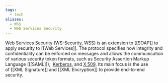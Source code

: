 ```yaml
---
tags:
  - tech
aliases:
  - WSS
  - Web Services Security
---
```

Web Services Security (WS-Security, WSS) is an extension to [[SOAP]] to apply security to [[Web Services]]. 
The protocol specifies how integrity and confidentiality can be enforced on messages and allows the communication of various security token formats, such as Security Assertion Markup Language ([[SAML]]),  [Kerberos](https://en.wikipedia.org/wiki/Kerberos_(protocol) "Kerberos (protocol)"), and [X.509](https://en.wikipedia.org/wiki/X.509 "X.509"). 
Its main focus is the use of [[XML Signature]] and [[XML Encryption]] to provide end-to-end security.
